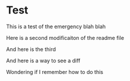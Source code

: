 # Test
This is a test of the emergency blah blah

Here is a second modificaiton of the readme file

And here is the third

And here is a way to see a diff

Wondering if I remember how to do this
